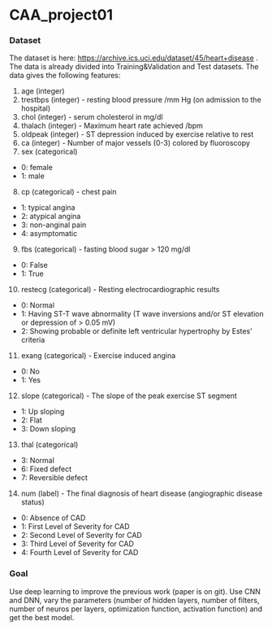 # CAA_project01

### Dataset
The dataset is here: https://archive.ics.uci.edu/dataset/45/heart+disease . The data is already divided into Training&Validation and Test datasets.
The data gives the following features:
1) age (integer)
2) trestbps (integer) - resting blood pressure /mm Hg (on
admission to the hospital)
3) chol (integer) - serum cholesterol in mg/dl
4) thalach (integer) - Maximum heart rate achieved /bpm
5) oldpeak (integer) - ST depression induced by exercise
relative to rest
6) ca (integer) - Number of major vessels (0-3) colored by
fluoroscopy
7) sex (categorical)
  - 0: female
  - 1: male
8) cp (categorical) - chest pain
- 1: typical angina
- 2: atypical angina
- 3: non-anginal pain
- 4: asymptomatic
9) fbs (categorical) - fasting blood sugar > 120 mg/dl
- 0: False
- 1: True
10) restecg (categorical) - Resting electrocardiographic results
- 0: Normal
- 1: Having ST-T wave abnormality (T wave inversions
and/or ST elevation or depression of > 0.05
mV)
- 2: Showing probable or definite left ventricular
hypertrophy by Estes’ criteria
11) exang (categorical) - Exercise induced angina
- 0: No
- 1: Yes
12) slope (categorical) - The slope of the peak exercise ST
segment
- 1: Up sloping
- 2: Flat
- 3: Down sloping
13) thal (categorical)
- 3: Normal
- 6: Fixed defect
- 7: Reversible defect
14) num (label) - The final diagnosis of heart disease (angiographic
disease status)
- 0: Absence of CAD
- 1: First Level of Severity for CAD
- 2: Second Level of Severity for CAD
- 3: Third Level of Severity for CAD
- 4: Fourth Level of Severity for CAD

### Goal
Use deep learning to improve the previous work (paper is on git). Use CNN and DNN, vary the parameters (number of hidden layers, number of filters, number of neuros per layers, optimization function, activation function) and get the best model.
